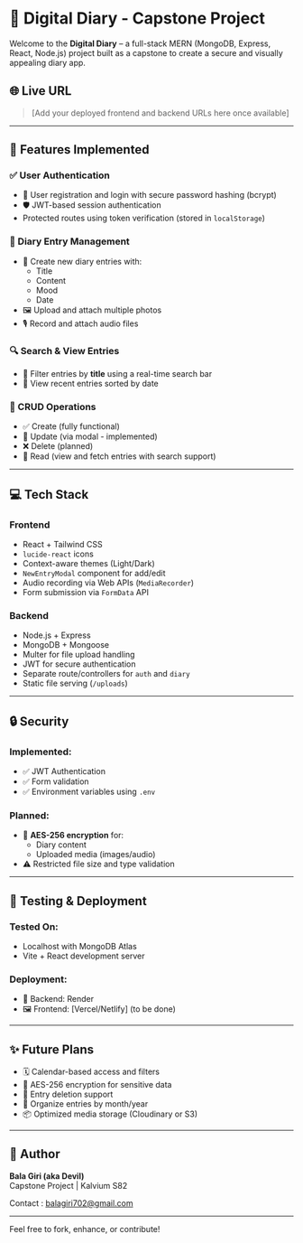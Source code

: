 # 📓 Digital Diary - Capstone Project

Welcome to the **Digital Diary** – a full-stack MERN (MongoDB, Express, React, Node.js) project built as a capstone to create a secure and visually appealing diary app.

## 🌐 Live URL
> [Add your deployed frontend and backend URLs here once available]

---

## 📌 Features Implemented

### ✅ User Authentication
- 🔐 User registration and login with secure password hashing (bcrypt)
- 🛡️ JWT-based session authentication
- Protected routes using token verification (stored in `localStorage`)

### 📝 Diary Entry Management
- 🧾 Create new diary entries with:
  - Title
  - Content
  - Mood
  - Date
- 🖼️ Upload and attach multiple photos
- 🎙️ Record and attach audio files

### 🔍 Search & View Entries
- 🔎 Filter entries by **title** using a real-time search bar
- 📅 View recent entries sorted by date

### 🧰 CRUD Operations
- ✅ Create (fully functional)
- 🔁 Update (via modal - implemented)
- ❌ Delete (planned)
- 🔎 Read (view and fetch entries with search support)

---

## 💻 Tech Stack

### Frontend
- React + Tailwind CSS
- `lucide-react` icons
- Context-aware themes (Light/Dark)
- `NewEntryModal` component for add/edit
- Audio recording via Web APIs (`MediaRecorder`)
- Form submission via `FormData` API

### Backend
- Node.js + Express
- MongoDB + Mongoose
- Multer for file upload handling
- JWT for secure authentication
- Separate route/controllers for `auth` and `diary`
- Static file serving (`/uploads`)

---

## 🔒 Security

### Implemented:
- ✅ JWT Authentication
- ✅ Form validation
- ✅ Environment variables using `.env`

### Planned:
- 🧠 **AES-256 encryption** for:
  - Diary content
  - Uploaded media (images/audio)
- ⚠️ Restricted file size and type validation


---

## 🧪 Testing & Deployment

### Tested On:
- Localhost with MongoDB Atlas
- Vite + React development server

### Deployment:
- 🔧 Backend: Render
- 🖼️ Frontend: [Vercel/Netlify] (to be done)

---

## ✨ Future Plans

- 🗓️ Calendar-based access and filters
- 🔐 AES-256 encryption for sensitive data
- 🧽 Entry deletion support
- 📁 Organize entries by month/year
- 📦 Optimized media storage (Cloudinary or S3)

---

## 🙌 Author

**Bala Giri (aka Devil)**  
Capstone Project | Kalvium S82

Contact : balagiri702@gmail.com

---

Feel free to fork, enhance, or contribute!

